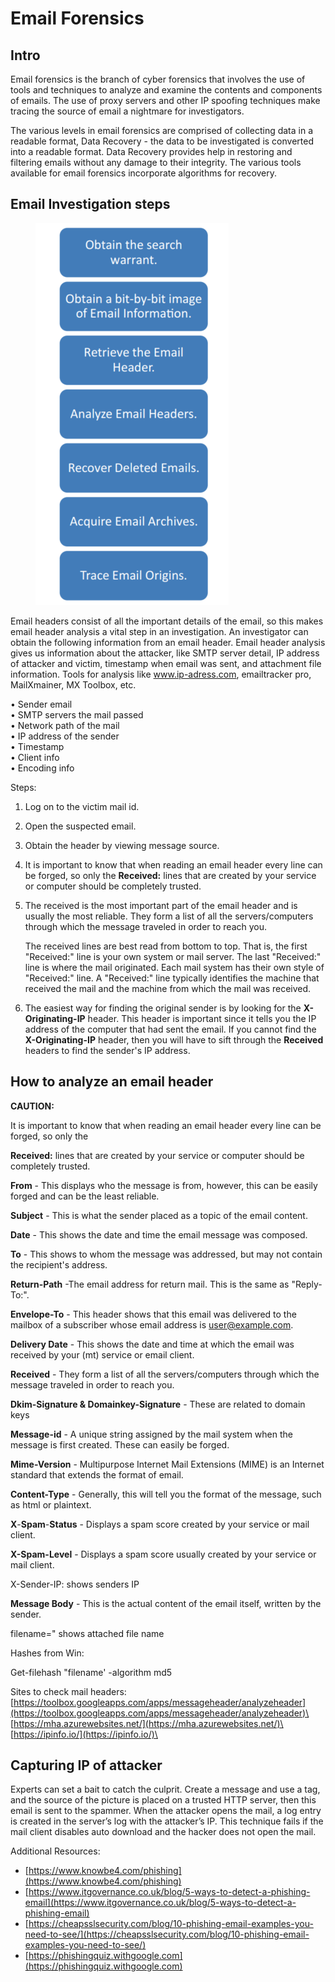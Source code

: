 # Email Forensics

## Intro

Email forensics is the branch of cyber forensics that involves the use of tools and techniques to analyze and examine the contents and components of emails. The use of proxy servers and other IP spoofing techniques make tracing the source of email a nightmare for investigators.

The various levels in email forensics are comprised of collecting data in a readable format, Data Recovery - the data to be investigated is converted into a readable format. Data Recovery provides help in restoring and filtering emails without any damage to their integrity. The various tools available for email forensics incorporate algorithms for recovery.



## Email Investigation steps



<figure><img src="../../../../.gitbook/assets/image (2) (1).png" alt=""><figcaption></figcaption></figure>

Email headers consist of all the important details of the email, so this makes email header analysis a vital step in an investigation. An investigator can obtain the following information from an email header. Email header analysis gives us information about the attacker, like SMTP server detail, IP address of attacker and victim, timestamp when email was sent, and attachment file information. Tools for analysis like www.ip-adress.com, emailtracker pro, MailXmainer, MX Toolbox, etc.&#x20;

• Sender email \
• SMTP servers the mail passed \
• Network path of the mail \
• IP address of the sender \
• Timestamp \
• Client info \
• Encoding info



Steps:

1. Log on to the victim mail id.
2. Open the suspected email.
3. Obtain the header by viewing message source.&#x20;
4. It is important to know that when reading an email header every line can be forged, so only the **Received:** lines that are created by your service or computer should be completely trusted.
5.  The received is the most important part of the email header and is usually the most reliable. They form a list of all the servers/computers through which the message traveled in order to reach you.

    The received lines are best read from bottom to top. That is, the first "Received:" line is your own system or mail server. The last "Received:" line is where the mail originated. Each mail system has their own style of "Received:" line. A "Received:" line typically identifies the machine that received the mail and the machine from which the mail was received.
6. The easiest way for finding the original sender is by looking for the **X-Originating-IP** header. This header is important since it tells you the IP address of the computer that had sent the email. If you cannot find the **X-Originating-IP** header, then you will have to sift through the **Received** headers to find the sender's IP address.



## How to analyze an email header

**CAUTION:**

It is important to know that when reading an email header every line can be forged, so only the&#x20;

**Received:** lines that are created by your service or computer should be completely trusted.

**From** - This displays who the message is from, however, this can be easily forged and can be the least reliable.

**Subject** - This is what the sender placed as a topic of the email content.

**Date** - This shows the date and time the email message was composed.

**To** - This shows to whom the message was addressed, but may not contain the recipient's address.

**Return-Path** -The email address for return mail. This is the same as "Reply-To:".

**Envelope-To** - This header shows that this email was delivered to the mailbox of a subscriber whose email address is user@example.com.

**Delivery Date** - This shows the date and time at which the email was received by your (mt) service or email client.

**Received** - They form a list of all the servers/computers through which the message traveled in order to reach you.

**Dkim-Signature & Domainkey-Signature** - These are related to domain keys

**Message-id** - A unique string assigned by the mail system when the message is first created. These can easily be forged.

**Mime-Version** - Multipurpose Internet Mail Extensions (MIME) is an Internet standard that extends the format of email.&#x20;

**Content-Type** - Generally, this will tell you the format of the message, such as html or plaintext.

**X**-**Spam**-**Status** - Displays a spam score created by your service or mail client.

**X-Spam-Level** - Displays a spam score usually created by your service or mail client.

X-Sender-IP: shows senders IP

**Message Body** - This is the actual content of the email itself, written by the sender.

filename=" shows attached file name



Hashes from Win:

Get-filehash "filename' -algorithm md5



Sites to check mail headers:\
[https://toolbox.googleapps.com/apps/messageheader/analyzeheader](https://toolbox.googleapps.com/apps/messageheader/analyzeheader)\
[https://mha.azurewebsites.net/](https://mha.azurewebsites.net/)\
[https://ipinfo.io/](https://ipinfo.io/)\


## Capturing IP of attacker

Experts can set a bait to catch the culprit. Create a message and use a  tag, and the source of the picture is placed on a trusted HTTP server, then this email is sent to the spammer. When the attacker opens the mail, a log entry is created in the server’s log with the attacker’s IP. This technique fails if the mail client disables auto download and the hacker does not open the mail.



Additional Resources:

* [https://www.knowbe4.com/phishing](https://www.knowbe4.com/phishing)
* [https://www.itgovernance.co.uk/blog/5-ways-to-detect-a-phishing-email](https://www.itgovernance.co.uk/blog/5-ways-to-detect-a-phishing-email)
* [https://cheapsslsecurity.com/blog/10-phishing-email-examples-you-need-to-see/](https://cheapsslsecurity.com/blog/10-phishing-email-examples-you-need-to-see/)
* [https://phishingquiz.withgoogle.com](https://phishingquiz.withgoogle.com)
